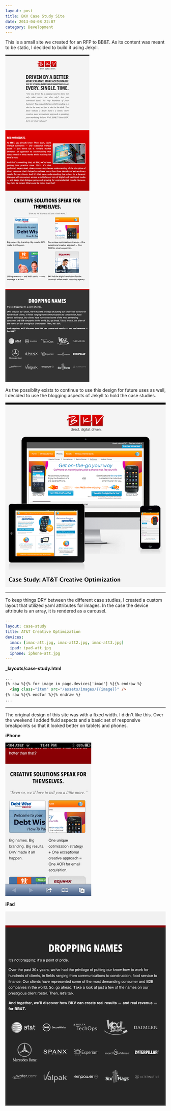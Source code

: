 ```yaml
---
layout: post
title: BKV Case Study Site
date: 2013-04-08 22:07
category: Development
---
```


This is a small site we created for an RFP to BB&T. As its content was meant to be static, I decided to build it using Jekyll.

![Home page](/imgs/bbt-home.png)

As the possiblity exists to continue to use this design for future uses as well, I decided to use the blogging aspects of Jekyll to hold the case studies.

![Case Study](/imgs/bbt-case-study.png)

- - -

To keep things DRY between the different case studies, I created a custom layout that utilized yaml attributes for images. In the case the device attribute is an array, it is rendered as a carousel.

```yaml
---
layout: case-study
title: AT&T Creative Optimization
devices:
  imac: [imac-att.jpg, imac-att2.jpg, imac-att3.jpg]
  ipad: ipad-att.jpg
  iphone: iphone-att.jpg
---
```

**_layouts/case-study.html**

```html
...
{% raw %}{% for image in page.devices['imac'] %}{% endraw %}
  <img class="item" src="/assets/images/{{image}}" />
{% raw %}{% endfor %}{% endraw %}
...
```

- - -

The original design of this site was with a fixed width. I didn't like this. Over the weekend I added fluid aspects and a basic set of responsive breakpoints so that it looked better on tablets and phones.

**iPhone**

![view from iphone](/imgs/bbt-mobile.png)

**iPad**

![view from ipad](/imgs/bbt-tablet.png)
